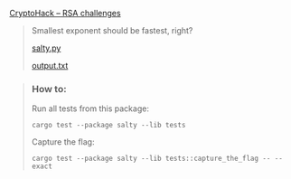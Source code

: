 [CryptoHack – RSA challenges](https://cryptohack.org/challenges/rsa/)

> Smallest exponent should be fastest, right?
>
> [salty.py](https://cryptohack.org/static/challenges/salty_9854bdcadc3f8b8f58008a24d392c1bf.py)
>
> [output.txt](https://cryptohack.org/static/challenges/output_95f558e889cc66920c24a961f1fb8181.txt)

> ### How to:
> Run all tests from this package:
>
>     cargo test --package salty --lib tests
>
> Capture the flag:
>
>     cargo test --package salty --lib tests::capture_the_flag -- --exact

